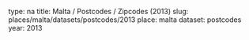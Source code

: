 type: na
title: Malta / Postcodes / Zipcodes (2013)
slug: places/malta/datasets/postcodes/2013
place: malta
dataset: postcodes
year: 2013
